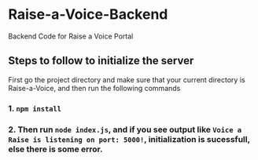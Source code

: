 # Raise-a-Voice-Backend

Backend Code for Raise a Voice Portal

## Steps to follow to initialize the server

First go the project directory and make sure that your current directory is Raise-a-Voice, and then run the following commands

### 1. `npm install`

### 2. Then run `node index.js`, and if you see output like `Voice a Raise is listening on port: 5000!`, initialization is sucessfull, else there is some error.




